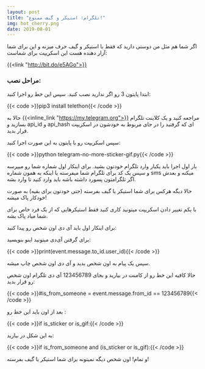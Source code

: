 ```yaml
---
layout: post
title: "تلگرام: استیکر و گیف ممنوع!"
img: hot_cherry.png
date: 2019-08-01
---
```


اگر شما هم مثل من دوستی دارید که فقط با استیکر و گیف حرف میزنه و این برای شما آزار دهنده هست این اسکریپت برای شماست:

{{<link "http://bit.do/e5AGo">}}

<h3>مراحل نصب:</h3>

ابتدا پایتون 3 رو اگر ندارید نصب کنید. سپس این خط رو اجرا کنید:

{{< code >}}pip3 install telethon{{< /code >}}

حالا به {{<inline_link "https://my.telegram.org">}} مراجعه کنید و یک کلاینت تلگرام بسازید و api_id و api_hash ای که گرفتید را در جای مربوط به خودشون در اسکریپت قرار بدید.

سپس اسکریپت رو با پایتون به این صورت اجرا کنید:

{{< code >}}python telegram-no-more-sticker-gif.py{{< /code >}}     

بار اول اجرا باید یکبار وارد تلگرام خودتون بشید. برای اینکار اول شماره شما رو میپرسه و سپس یک کد برای تلگرام شما میفرسته یا اینکه به همون شماره sms میکنه و بعدش اگر تلگرامتون پسورد داشته باشه باید وارد کنید تا وارد بشه.

حالا دیگه هرکس برای شما استیکر یا گیف بفرسته (حتی خودتون برای بقیه) به صورت خودکار پاک میشه!

با یکم تغییر دادن اسکریپت میتونید کاری کنید فقط استیکرهایی که از یک فرد خاص برای شما میاد پاک بشه.

برای اینکار اول باید آی دی اون شخص رو پیدا کنید:

برای گرفتن آی‌دی میتونید اینو بنویسید:

{{< code >}}print(event.message.to_id.user_id){{< /code >}}

سپس یک پیام به اون شخص بدید و آی دی اون شخص چاپ میشه.

حالا کافیه این خط رو از کامنت در بیارید و بجای 123456789 آی دی تلگرام اون شخص رو قرار بدید:

{{< code >}}#is_from_someone = event.message.from_id == 123456789{{< /code >}}

بعد از اون باید این خط رو :

{{< code >}}if is_sticker or is_gif:{{< /code >}}

به این شکل در بیارید:

{{< code >}}if is_from_someone and (is_sticker or is_gif):{{< /code >}}

و تمام! اون شخص دیگه نمیتونه برای شما استیکر یا گیف بفرسته!